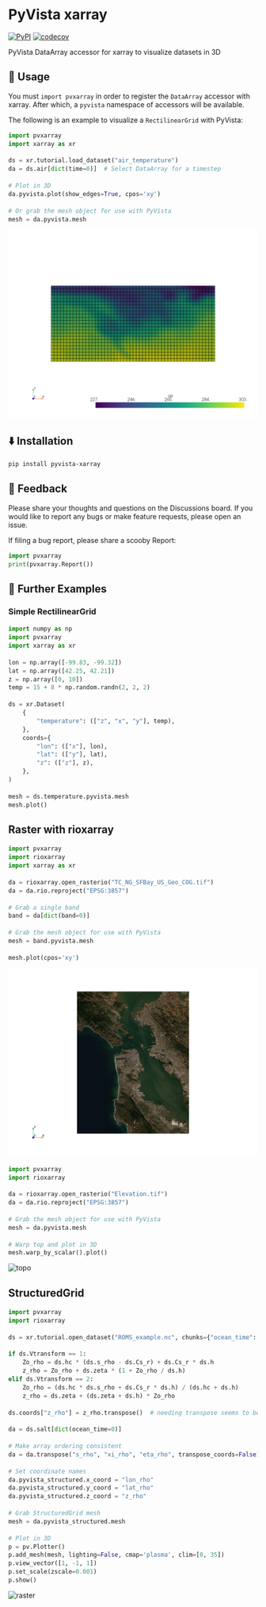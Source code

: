 # PyVista xarray

[![PyPI](https://img.shields.io/pypi/v/pyvista-xarray.svg?logo=python&logoColor=white)](https://pypi.org/project/pyvista-xarray/)
[![codecov](https://codecov.io/gh/pyvista/pyvista-xarray/branch/main/graph/badge.svg?token=4BSDVV0WOG)](https://codecov.io/gh/pyvista/pyvista-xarray)

PyVista DataArray accessor for xarray to visualize datasets in 3D


## 🚀 Usage

You must `import pvxarray` in order to register the `DataArray` accessor with
xarray. After which, a `pyvista` namespace of accessors will be available.

The following is an example to visualize a `RectilinearGrid` with PyVista:

```py
import pvxarray
import xarray as xr

ds = xr.tutorial.load_dataset("air_temperature")
da = ds.air[dict(time=0)]  # Select DataArray for a timestep

# Plot in 3D
da.pyvista.plot(show_edges=True, cpos='xy')

# Or grab the mesh object for use with PyVista
mesh = da.pyvista.mesh
```

<!-- notebook=0, off_screen=1, screenshot='imgs/air_temperature.png' -->
![air_temperature](https://raw.githubusercontent.com/pyvista/pyvista-xarray/main/imgs/air_temperature.png)


## ⬇️ Installation

```bash
pip install pyvista-xarray
```


## 💭 Feedback
Please share your thoughts and questions on the Discussions board. If you would
like to report any bugs or make feature requests, please open an issue.

If filing a bug report, please share a scooby Report:

```py
import pvxarray
print(pvxarray.Report())
```


## 🏏 Further Examples

### Simple RectilinearGrid

```py
import numpy as np
import pvxarray
import xarray as xr

lon = np.array([-99.83, -99.32])
lat = np.array([42.25, 42.21])
z = np.array([0, 10])
temp = 15 + 8 * np.random.randn(2, 2, 2)

ds = xr.Dataset(
    {
        "temperature": (["z", "x", "y"], temp),
    },
    coords={
        "lon": (["x"], lon),
        "lat": (["y"], lat),
        "z": (["z"], z),
    },
)

mesh = ds.temperature.pyvista.mesh
mesh.plot()
```


## Raster with rioxarray

```py
import pvxarray
import rioxarray
import xarray as xr

da = rioxarray.open_rasterio("TC_NG_SFBay_US_Geo_COG.tif")
da = da.rio.reproject("EPSG:3857")

# Grab a single band
band = da[dict(band=0)]

# Grab the mesh object for use with PyVista
mesh = band.pyvista.mesh

mesh.plot(cpos='xy')
```

<!-- notebook=0, off_screen=1, screenshot='imgs/raster.png' -->
![raster](https://raw.githubusercontent.com/pyvista/pyvista-xarray/main/imgs/raster.png)

```py
import pvxarray
import rioxarray

da = rioxarray.open_rasterio("Elevation.tif")
da = da.rio.reproject("EPSG:3857")

# Grab the mesh object for use with PyVista
mesh = da.pyvista.mesh

# Warp top and plot in 3D
mesh.warp_by_scalar().plot()
```

<!-- notebook=0, off_screen=1, screenshot='imgs/topo.png' -->
![topo](https://raw.githubusercontent.com/pyvista/pyvista-xarray/main/imgs/topo.png)


## StructuredGrid

```py
import pvxarray
import rioxarray

ds = xr.tutorial.open_dataset("ROMS_example.nc", chunks={"ocean_time": 1})

if ds.Vtransform == 1:
    Zo_rho = ds.hc * (ds.s_rho - ds.Cs_r) + ds.Cs_r * ds.h
    z_rho = Zo_rho + ds.zeta * (1 + Zo_rho / ds.h)
elif ds.Vtransform == 2:
    Zo_rho = (ds.hc * ds.s_rho + ds.Cs_r * ds.h) / (ds.hc + ds.h)
    z_rho = ds.zeta + (ds.zeta + ds.h) * Zo_rho

ds.coords["z_rho"] = z_rho.transpose()  # needing transpose seems to be an xarray bug

da = ds.salt[dict(ocean_time=0)]

# Make array ordering consistent
da = da.transpose("s_rho", "xi_rho", "eta_rho", transpose_coords=False)

# Set coordinate names
da.pyvista_structured.x_coord = "lon_rho"
da.pyvista_structured.y_coord = "lat_rho"
da.pyvista_structured.z_coord = "z_rho"

# Grab StructuredGrid mesh
mesh = da.pyvista_structured.mesh

# Plot in 3D
p = pv.Plotter()
p.add_mesh(mesh, lighting=False, cmap='plasma', clim=[0, 35])
p.view_vector([1, -1, 1])
p.set_scale(zscale=0.001)
p.show()
```

![raster](https://raw.githubusercontent.com/pyvista/pyvista-xarray/main/imgs/structured.png)
